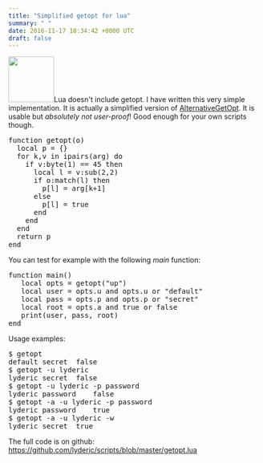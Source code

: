 ```yaml
---
title: "Simplified getopt for lua"
summary: " "
date: 2016-11-17 18:34:42 +0000 UTC
draft: false
---
```

<a href="https://www.lua.org/" target="_blank"><img class="alignleft" src="https://www.lua.org/images/lua.gif" alt="" width="91" height="91" /></a>Lua doesn't include getopt. I have written this very simple implementation. It is actually a simplified version of <a href="https://lua-users.org/wiki/AlternativeGetOpt" target="_blank">AlternativeGetOpt</a>. It is usable but <em>absolutely not user-proof</em>! Good enough for your own scripts though.
<pre>function getopt(o)
  local p = {}
  for k,v in ipairs(arg) do
    if v:byte(1) == 45 then
      local l = v:sub(2,2)
      if o:match(l) then
        p[l] = arg[k+1]
      else
        p[l] = true
      end
    end
  end
  return p
end
</pre>
You can test for example with the following <em>main</em> function:
<pre>function main()
   local opts = getopt("up")
   local user = opts.u and opts.u or "default"
   local pass = opts.p and opts.p or "secret"
   local root = opts.a and true or false
   print(user, pass, root)
end
</pre>
Usage examples:
<pre>$ getopt
default	secret	false
$ getopt -u lyderic
lyderic	secret	false
$ getopt -u lyderic -p password
lyderic	password	false
$ getopt -a -u lyderic -p password
lyderic	password	true
$ getopt -a -u lyderic -w
lyderic	secret	true
</pre>
The full code is on github: <a href="https://github.com/lyderic/scripts/blob/master/getopt.lua" target="_blank">https://github.com/lyderic/scripts/blob/master/getopt.lua</a>

